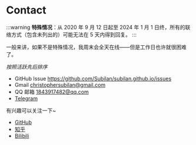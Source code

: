 # Contact

:::warning
**特殊情况**：从 2020 年 9 月 12 日起至 2024 年 1 月 1 日终，所有的联络方式（包含未列出的）可能无法在 5 天内得到回复。 
:::

一般来讲，如果不是特殊情况，我周末会全天在线——但是工作日也许就很困难了。

*按照活跃先后排序*

- GitHub Issue <https://github.com/Subilan/subilan.github.io/issues>
- Gmail [christophersubilan@gmail.com](mailto:christophersubilan@gmail.com)
- QQ 邮箱 [1843917482@qq.com](mailto:1843917482@qq.com)
- [Telegram](https://t.me/Subilan)

有兴趣可以关注一下~

- [GitHub](https://github.com/Subilan)
- [知乎](https://zhihu.com/people/subilan)
- [Bilibili](https://space.bilibili.com/35413001)
